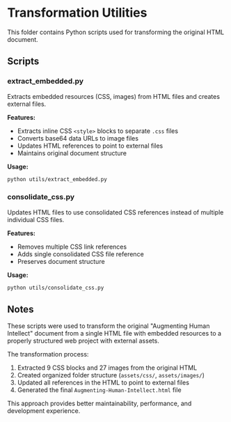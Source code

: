 # Transformation Utilities

This folder contains Python scripts used for transforming the original HTML document.

## Scripts

### extract_embedded.py
Extracts embedded resources (CSS, images) from HTML files and creates external files.

**Features:**
- Extracts inline CSS `<style>` blocks to separate `.css` files
- Converts base64 data URLs to image files
- Updates HTML references to point to external files
- Maintains original document structure

**Usage:**
```bash
python utils/extract_embedded.py
```

### consolidate_css.py
Updates HTML files to use consolidated CSS references instead of multiple individual CSS files.

**Features:**
- Removes multiple CSS link references
- Adds single consolidated CSS file reference
- Preserves document structure

**Usage:**
```bash
python utils/consolidate_css.py
```

## Notes

These scripts were used to transform the original "Augmenting Human Intellect" document from a single HTML file with embedded resources to a properly structured web project with external assets.

The transformation process:
1. Extracted 9 CSS blocks and 27 images from the original HTML
2. Created organized folder structure (`assets/css/`, `assets/images/`)
3. Updated all references in the HTML to point to external files
4. Generated the final `Augmenting-Human-Intellect.html` file

This approach provides better maintainability, performance, and development experience.

